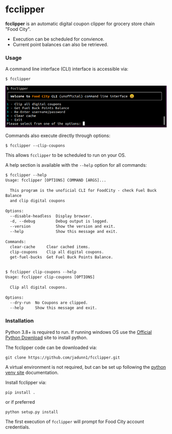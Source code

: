 # fcclipper 
**fcclipper** is an automatic digital coupon clipper for grocery store chain "Food City".  

- Execution can be scheduled for convience. 
- Current point balances can also be retrieved.
### Usage
A command line interface (CLI) interface is accessible via:
```console
$ fcclipper
```

![fcclipper main prompt](ext/fcclipper_main.png  "fcclipper main prompt")

Commands also execute directly through options:
```shell
$ fcclipper --clip-coupons
```
This allows ```fcclipper``` to be scheduled to run on your OS.

A help section is available with the ```--help``` option for all commands:

```console
$ fcclipper --help
Usage: fcclipper [OPTIONS] COMMAND [ARGS]...

  This program is the unoficial CLI for FoodCity - check Fuel Buck Balance
  and clip digital coupons

Options:
  --disable-headless  Display browser.
  -d, --debug         Debug output is logged.
  --version           Show the version and exit.
  --help              Show this message and exit.

Commands:
  clear-cache     Clear cached items.
  clip-coupons    Clip all digital coupons.
  get-fuel-bucks  Get Fuel Buck Points Balance.
  
```
```console
$ fcclipper clip-coupons --help
Usage: fcclipper clip-coupons [OPTIONS]

  Clip all digital coupons.

Options:
  --dry-run  No Coupons are clipped.
  --help     Show this message and exit.
```
### Installation
Python 3.8+ is required to run. If running windows OS use the [Official Python Download](https://www.python.org/downloads/) site to install python.

The fcclipper code can be downloaded via:
```shell
git clone https://github.com/jadunn1/fcclipper.git
```

A virtual environment is not required, but can be set up following the [python venv site](https://docs.python.org/3/library/venv.html)  documentation.

Install fcclipper via:

```console
pip install .
```
or if preferred
```console
python setup.py install
```

The first execution of ```fcclipper``` will prompt for Food City account credentials.